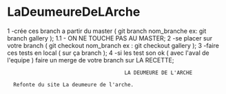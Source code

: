 # LaDeumeureDeLArche
1 -crée ces branch a partir du master ( git branch nom_branche ex: git branch gallery );
1.1 - ON NE TOUCHE PAS AU MASTER;
2 -se placer sur votre branch ( git checkout nom_branch ex : git checkout gallery );
3 -faire ces tests en local ( sur ça branch );
4 -si les test son ok ( avec l'aval de l'equipe ) faire un merge de votre branch sur LA RECETTE;

                                          LA DEUMEURE DE L'ARCHE

      Refonte du site La deumeure de l'arche. 
